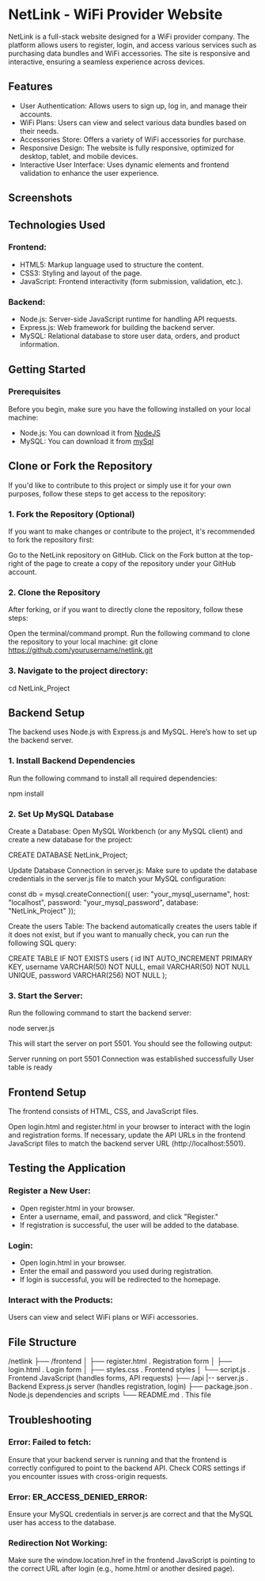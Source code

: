 # NetLink - WiFi Provider Website

NetLink is a full-stack website designed for a WiFi provider company. 
The platform allows users to register, login, and access various services such as purchasing data bundles and WiFi accessories. 
The site is responsive and interactive, ensuring a seamless experience across devices.

## Features
- User Authentication: Allows users to sign up, log in, and manage their accounts.
- WiFi Plans: Users can view and select various data bundles based on their needs.
- Accessories Store: Offers a variety of WiFi accessories for purchase.
- Responsive Design: The website is fully responsive, optimized for desktop, tablet, and mobile devices.
- Interactive User Interface: Uses dynamic elements and frontend validation to enhance the user experience.

## Screenshots

[](/screenshots/registered-successfully.png)
[](/screenshots/user-exists.png)
[](/screenshots/Login-successfully.png)
[](/screenshots/Home-page.png)


## Technologies Used
### Frontend:
- HTML5: Markup language used to structure the content.
- CSS3: Styling and layout of the page.
- JavaScript: Frontend interactivity (form submission, validation, etc.).

### Backend:
- Node.js: Server-side JavaScript runtime for handling API requests.
- Express.js: Web framework for building the backend server.
- MySQL: Relational database to store user data, orders, and product information.

## Getting Started

### Prerequisites
Before you begin, make sure you have the following installed on your local machine:

- Node.js: You can download it from [NodeJS](nodejs.org.)
- MySQL: You can download it from [mySql](mysql.com.)

## Clone or Fork the Repository
If you'd like to contribute to this project or simply use it for your own purposes, follow these steps to get access to the repository:

### 1. Fork the Repository (Optional)
If you want to make changes or contribute to the project, it's recommended to fork the repository first:

Go to the NetLink repository on GitHub.
Click on the Fork button at the top-right of the page to create a copy of the repository under your GitHub account.

### 2. Clone the Repository
After forking, or if you want to directly clone the repository, follow these steps:

Open the terminal/command prompt.
Run the following command to clone the repository to your local machine:
git clone https://github.com/yourusername/netlink.git

### 3. Navigate to the project directory:
cd NetLink_Project


## Backend Setup
The backend uses Node.js with Express.js and MySQL. Here’s how to set up the backend server.

### 1. Install Backend Dependencies
Run the following command to install all required dependencies:

npm install

### 2. Set Up MySQL Database
Create a Database: Open MySQL Workbench (or any MySQL client) and create a new database for the project:

CREATE DATABASE NetLink_Project;

Update Database Connection in server.js: 
Make sure to update the database credentials in the server.js file to match your MySQL configuration:

const db = mysql.createConnection({
    user: "your_mysql_username",
    host: "localhost",
    password: "your_mysql_password",
    database: "NetLink_Project"
});

Create the users Table: The backend automatically creates the users table if it does not exist, but if you want to manually check, you can run the following SQL query:

CREATE TABLE IF NOT EXISTS users (
    id INT AUTO_INCREMENT PRIMARY KEY,
    username VARCHAR(50) NOT NULL,
    email VARCHAR(50) NOT NULL UNIQUE,
    password VARCHAR(256) NOT NULL
);
### 3. Start the Server: 
Run the following command to start the backend server:

node server.js

This will start the server on port 5501. You should see the following output:

Server running on port 5501
Connection was established successfully
User table is ready


## Frontend Setup
The frontend consists of HTML, CSS, and JavaScript files.

Open login.html and register.html in your browser to interact with the login and registration forms.
If necessary, update the API URLs in the frontend JavaScript files to match the backend server URL (http://localhost:5501).

## Testing the Application
### Register a New User:

- Open register.html in your browser.
- Enter a username, email, and password, and click "Register."
- If registration is successful, the user will be added to the database.

### Login:

- Open login.html in your browser.
- Enter the email and password you used during registration.
- If login is successful, you will be redirected to the homepage.

### Interact with the Products:

Users can view and select WiFi plans or WiFi accessories.

## File Structure

/netlink
├── /frontend
│   ├── register.html      . Registration form
│   ├── login.html         . Login form
│   ├── styles.css         . Frontend styles
│   └── script.js          . Frontend JavaScript (handles forms, API requests)
├── /api 
|-- server.js              . Backend Express.js server (handles registration, login)
├── package.json           . Node.js dependencies and scripts
└── README.md              . This file



## Troubleshooting
### Error: Failed to fetch:

Ensure that your backend server is running and that the frontend is correctly configured to point to the backend API.
Check CORS settings if you encounter issues with cross-origin requests.

### Error: ER_ACCESS_DENIED_ERROR:

Ensure your MySQL credentials in server.js are correct and that the MySQL user has access to the database.

### Redirection Not Working:

Make sure the window.location.href in the frontend JavaScript is pointing to the correct URL after login (e.g., home.html or another desired page).







